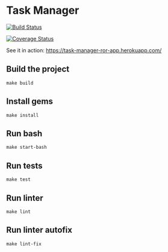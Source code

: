 # Task Manager

[![Build Status](https://img.shields.io/endpoint.svg?url=https%3A%2F%2Factions-badge.atrox.dev%2FLubaRo%2Ftask-manager%2Fbadge%3Fref%3Ddevelop&style=for-the-badge)](https://actions-badge.atrox.dev/LubaRo/task-manager/goto?ref=develop)


[![Coverage Status](https://coveralls.io/repos/github/LubaRo/task-manager/badge.svg?branch=develop)](https://coveralls.io/github/LubaRo/task-manager?branch=develop)


See it in action: https://task-manager-ror-app.herokuapp.com/


## Build the project

```
make build
```
## Install gems
```
make install
```

## Run bash
```
make start-bash
```

## Run tests

```
make test
```

## Run linter

```
make lint
```

## Run linter autofix

```
make lint-fix
```
